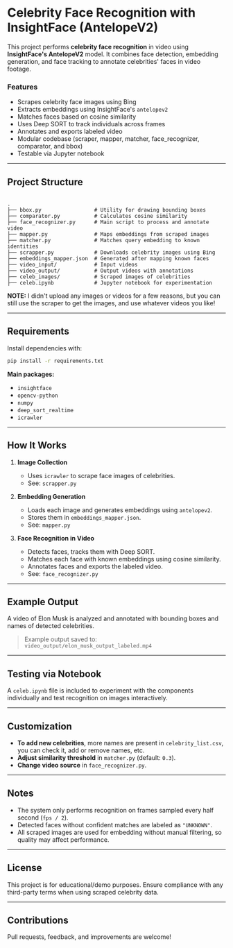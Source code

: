 # Celebrity Face Recognition with InsightFace (AntelopeV2)

This project performs **celebrity face recognition** in video using **InsightFace's AntelopeV2** model. It combines face detection, embedding generation, and face tracking to annotate celebrities' faces in video footage.

### Features

- Scrapes celebrity face images using Bing
- Extracts embeddings using InsightFace's `antelopev2`
- Matches faces based on cosine similarity
- Uses Deep SORT to track individuals across frames
- Annotates and exports labeled video
- Modular codebase (scraper, mapper, matcher, face_recognizer, comparator, and bbox)
- Testable via Jupyter notebook

---

## Project Structure

```

.
├── bbox.py                 # Utility for drawing bounding boxes
├── comparator.py           # Calculates cosine similarity
├── face_recognizer.py      # Main script to process and annotate video
├── mapper.py               # Maps embeddings from scraped images
├── matcher.py              # Matches query embedding to known identities
├── scrapper.py             # Downloads celebrity images using Bing
├── embeddings_mapper.json  # Generated after mapping known faces
├── video_input/            # Input videos
├── video_output/           # Output videos with annotations
├── celeb_images/           # Scraped images of celebrities
├── celeb.ipynb             # Jupyter notebook for experimentation

````
**NOTE:**
I didn't upload any images or videos for a few reasons, but you can still use the scraper to get the images, and use whatever videos you like!

---

## Requirements

Install dependencies with:

```bash
pip install -r requirements.txt
````

**Main packages:**

* `insightface`
* `opencv-python`
* `numpy`
* `deep_sort_realtime`
* `icrawler`

---

## How It Works

1. **Image Collection**

   * Uses `icrawler` to scrape face images of celebrities.
   * See: `scrapper.py`

2. **Embedding Generation**

   * Loads each image and generates embeddings using `antelopev2`.
   * Stores them in `embeddings_mapper.json`.
   * See: `mapper.py`

3. **Face Recognition in Video**

   * Detects faces, tracks them with Deep SORT.
   * Matches each face with known embeddings using cosine similarity.
   * Annotates faces and exports the labeled video.
   * See: `face_recognizer.py`

---

## Example Output

A video of Elon Musk is analyzed and annotated with bounding boxes and names of detected celebrities.

> Example output saved to: `video_output/elon_musk_output_labeled.mp4`

---

## Testing via Notebook

A `celeb.ipynb` file is included to experiment with the components individually and test recognition on images interactively.

---

## Customization

* **To add new celebrities**, more names are present in `celebrity_list.csv`, you can check it, add or remove names, etc.
* **Adjust similarity threshold** in `matcher.py` (default: `0.3`).
* **Change video source** in `face_recognizer.py`.

---

## Notes

* The system only performs recognition on frames sampled every half second (`fps / 2`).
* Detected faces without confident matches are labeled as `"UNKNOWN"`.
* All scraped images are used for embedding without manual filtering, so quality may affect performance.

---

## License

This project is for educational/demo purposes. Ensure compliance with any third-party terms when using scraped celebrity data.

---

## Contributions

Pull requests, feedback, and improvements are welcome!

```
